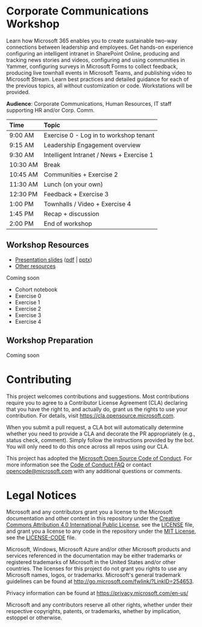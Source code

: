 # Corporate Communications Workshop
Learn how Microsoft 365 enables you to create sustainable two-way connections between leadership and employees. Get hands-on experience configuring an intelligent intranet in SharePoint Online, producing and tracking news stories and videos, configuring and using communities in Yammer, configuring surveys in Microsoft Forms to collect feedback, producing live townhall events in Microsoft Teams, and publishing video to Microsoft Stream. Learn best practices and detailed guidance for each of the previous topics, all without customization or code. Workstations will be provided.

**Audience**: Corporate Communications, Human Resources, IT staff supporting HR and/or Corp. Comm.

| Time         | Topic   |
|:-------------|:------- |
|9:00 AM  | Exercise 0  - Log in to workshop tenant|
|9:15 AM  | Leadership Engagement overview |
|9:30 AM  | Intelligent Intranet / News + Exercise 1 |
|10:30 AM | Break |
|10:45 AM | Communities + Exercise 2 |
|11:30 AM | Lunch (on your own) |
|12:30 PM | Feedback + Exercise 3 |
|1:00 PM  | Townhalls / Video + Exercise 4 |
|1:45 PM  | Recap + discussion |
|2:00 PM  | End of workshop |


## Workshop Resources
- [Presentation slides](MTC%20Corp%20Comm%20Workshop-Virtual.pdf) ([pdf](MTC%20Corp%20Comm%20Workshop-Virtual.pdf) | [pptx](MTC%20Corp%20Comm%20Workshop-Virtual.pptx))
- [Other resources](Resources)

Coming soon
- Cohort notebook
- Exercise 0
- Exercise 1
- Exercise 2
- Exercise 3
- Exercise 4

## Workshop Preparation
Coming soon

# Contributing

This project welcomes contributions and suggestions.  Most contributions require you to agree to a
Contributor License Agreement (CLA) declaring that you have the right to, and actually do, grant us
the rights to use your contribution. For details, visit https://cla.opensource.microsoft.com.

When you submit a pull request, a CLA bot will automatically determine whether you need to provide
a CLA and decorate the PR appropriately (e.g., status check, comment). Simply follow the instructions
provided by the bot. You will only need to do this once across all repos using our CLA.

This project has adopted the [Microsoft Open Source Code of Conduct](https://opensource.microsoft.com/codeofconduct/).
For more information see the [Code of Conduct FAQ](https://opensource.microsoft.com/codeofconduct/faq/) or
contact [opencode@microsoft.com](mailto:opencode@microsoft.com) with any additional questions or comments.

# Legal Notices

Microsoft and any contributors grant you a license to the Microsoft documentation and other content
in this repository under the [Creative Commons Attribution 4.0 International Public License](https://creativecommons.org/licenses/by/4.0/legalcode),
see the [LICENSE](LICENSE) file, and grant you a license to any code in the repository under the [MIT License](https://opensource.org/licenses/MIT), see the
[LICENSE-CODE](LICENSE-CODE) file.

Microsoft, Windows, Microsoft Azure and/or other Microsoft products and services referenced in the documentation
may be either trademarks or registered trademarks of Microsoft in the United States and/or other countries.
The licenses for this project do not grant you rights to use any Microsoft names, logos, or trademarks.
Microsoft's general trademark guidelines can be found at http://go.microsoft.com/fwlink/?LinkID=254653.

Privacy information can be found at https://privacy.microsoft.com/en-us/

Microsoft and any contributors reserve all other rights, whether under their respective copyrights, patents,
or trademarks, whether by implication, estoppel or otherwise.

